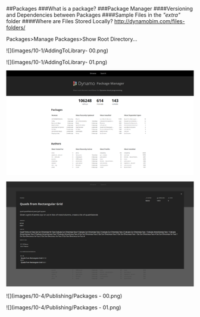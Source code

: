 ##Packages
###What is a package?
###Package Manager
####Versioning and Dependencies between Packages
####Sample Files in the *"extra"* folder
####Where are Files Stored Locally?
http://dynamobim.com/files-folders/

Packages>Manage Packages>Show Root Directory...


![](images/10-1/AddingToLibrary- 00.png)

![](images/10-1/AddingToLibrary- 01.png)

![](images/10-1/dpm.png)

![](images/10-1/dpm2.png)

![](images/10-4/Publishing/Packages - 00.png)

![](images/10-4/Publishing/Packages - 01.png)